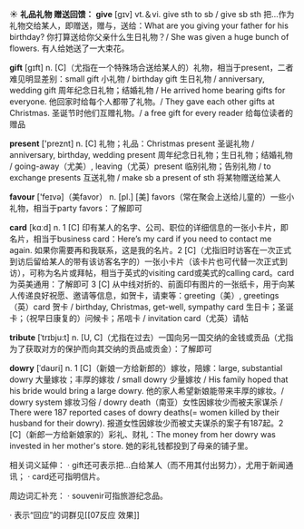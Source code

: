 ☀ <span class="category">**礼品礼物 赠送回馈：**</span>
<span class="vocabulary">**give**</span> [ɡɪv] 
<span class="definition">vt.＆vi. give sth to sb / give sb sth 把…作为礼物交给某人，即赠送，赠与，送给：</span>What are you giving your father for his birthday? 你打算送给你父亲什么生日礼物？/ She was given a huge bunch of flowers. 有人给她送了一大束花。

<span class="vocabulary">**gift**</span> [ɡɪft] 
<span class="definition">n. [C]（尤指在一个特殊场合送给某人的）礼物，相当于present，二者难见明显差别：</span>small gift 小礼物 / birthday gift 生日礼物 / anniversary, wedding gift 周年纪念日礼物；结婚礼物 / He arrived home bearing gifts for everyone. 他回家时给每个人都带了礼物。/ They gave each other gifts at Christmas. 圣诞节时他们互赠礼物。/ a free gift for every reader 给每位读者的赠品

<span class="vocabulary">**present**</span> ['preznt] 
<span class="definition">n. [C] 礼物；礼品：</span>Christmas present 圣诞礼物 / anniversary, birthday, wedding present 周年纪念日礼物；生日礼物；结婚礼物 / going-away（尤美）, leaving（尤英）present 临别礼物；告别礼物 / to exchange presents 互送礼物 / make sb a present of sth 将某物赠送给某人

<span class="vocabulary">**favour**</span> ['feɪvə]（美favor）
<span class="definition">n. [pl.] [美] favors（常在聚会上送给儿童的）一些小礼物，相当于party favors：</span>了解即可

<span class="vocabulary">**card**</span> [kɑːd] 
<span class="definition">n. 1 [C] 印有某人的名字、公司、职位的详细信息的一张小卡片，即名片，相当于business card：</span>Here’s my card if you need to contact me again. 如果你需要再和我联系，这是我的名片。<span class="definition">2 [C]（尤指旧时访客在一次正式到访后留给某人的带有该访客名字的）一张小卡片（该卡片也可代替一次正式到访），可称为名片或拜帖，相当于英式的visiting card或美式的calling card。card为英美通用：</span>了解即可 <span class="definition">3 [C] 从中线对折的、前面印有图片的一张纸卡，用于向某人传递良好祝愿、邀请等信息，如贺卡，请柬等：</span>greeting（美）, greetings（英）card 贺卡 / birthday, Christmas, get-well, sympathy card 生日卡；圣诞卡；（祝早日康复的）问候卡；吊唁卡 / invitation card（尤英）请帖
           
<span class="vocabulary">**tribute**</span> [ˈtrɪbju:t]
<span class="definition">n. [U, C]（尤指在过去）一国向另一国交纳的金钱或贡品（尤指为了获取对方的保护而向其交纳的贡品或贡金）：</span>了解即可
           
<span class="vocabulary">**dowry**</span> [ˈdaʊri]
<span class="definition">n. 1 [C]（新娘一方给新郎的）嫁妆，陪嫁：</span>large, substantial dowry 大量嫁妆；丰厚的嫁妆 / small dowry 少量嫁妆 / His family hoped that his bride would bring a large dowry. 他的家人希望新娘能带来丰厚的嫁妆。/ dowry system 嫁妆习俗 / dowry death（南亚）女性因嫁妆少而被夫家谋杀 / There were 187 reported cases of dowry deaths(= women killed by their husband for their dowry). 报道女性因嫁妆少而被丈夫谋杀的案子有187起。<span class="definition">2 [C]（新郎一方给新娘家的）彩礼、财礼：</span>The money from her dowry was invested in her mother's store. 她的彩礼钱都投到了母亲的铺子里。

相关词义延伸：
· gift还可表示把…白给某人（而不用其付出努力），尤用于新闻通讯；
· card还可指明信片。

周边词汇补充：
· souvenir可指旅游纪念品。

· 表示“回应”的词群见[[07反应 效果]]
